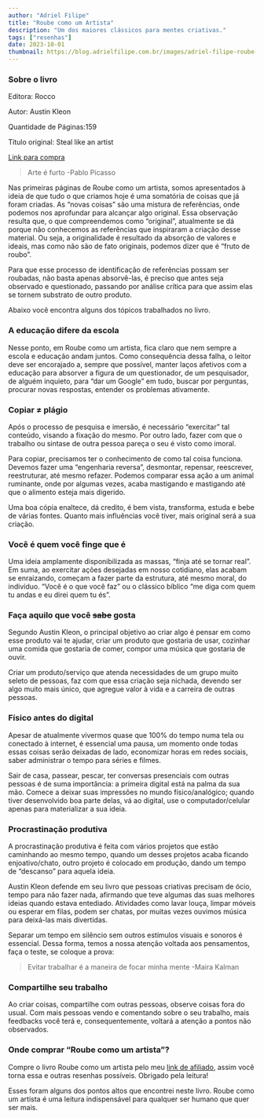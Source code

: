 ```yaml
---
author: "Adriel Filipe"
title: "Roube como um Artista"
description: "Um dos maiores clássicos para mentes criativas."
tags: ["resenhas"]
date: 2023-10-01
thumbnail: https://blog.adrielfilipe.com.br/images/adriel-filipe-roube-como-um-artista.jpg 
---
```


<!--more-->
 

### Sobre o livro

Editora: Rocco

Autor: Austin Kleon

Quantidade de Páginas:159

Título original: Steal like an artist

<a target="_blank" href="https://www.amazon.com.br/Roube-Artista-Dicas-Sobre-Criatividade/dp/8532528422?&_encoding=UTF8&tag=adrielfiliped-20&linkCode=ur2&linkId=5a2695f502c138f32713e3a235c0e688&camp=1789&creative=9325">Link para compra</a>


> Arte é furto
-Pablo Picasso
> 

Nas primeiras páginas de Roube como um artista, somos apresentados à ideia de que tudo o que criamos hoje é uma somatória de coisas que já foram criadas. As “novas coisas” são uma mistura de referências, onde podemos nos aprofundar para alcançar algo original. Essa observação resulta que, o que compreendemos como “original”, atualmente se dá porque não conhecemos as referências que inspiraram a criação desse material. Ou seja, a originalidade é resultado da absorção de valores e ideais, mas como não são de fato originais, podemos dizer que é “fruto de roubo”.

Para que esse processo de identificação de referências possam ser roubadas, não basta apenas absorvê-las, é preciso que antes seja observado e questionado, passando por análise crítica para que assim elas se tornem substrato de outro produto.

Abaixo você encontra alguns dos tópicos trabalhados no livro.

### A educação difere da escola

Nesse ponto, em Roube como um artista, fica claro que nem sempre a escola e educação andam juntos. Como consequência dessa falha, o leitor deve ser encorajado a, sempre que possível, manter laços afetivos com a educação para absorver a figura de um questionador, de um pesquisador, de alguém inquieto, para “dar um Google” em tudo, buscar por perguntas, procurar novas respostas, entender os problemas ativamente.

### Copiar ≠ plágio

Após o processo de pesquisa e imersão, é necessário “exercitar” tal conteúdo, visando a fixação do mesmo. Por outro lado, fazer com que o trabalho ou sintase de outra pessoa pareça o seu é visto como imoral.

Para copiar, precisamos ter o conhecimento de como tal coisa funciona. Devemos fazer uma “engenharia reversa”, desmontar, repensar, reescrever, reestruturar, até mesmo refazer. Podemos comparar essa ação a um animal ruminante, onde por algumas vezes, acaba mastigando e mastigando até que o alimento esteja mais digerido.

Uma boa cópia enaltece, dá credito, é bem vista, transforma, estuda e bebe de várias fontes. Quanto mais influências você tiver, mais original será a sua criação.

### Você é quem você finge que é

Uma ideia amplamente disponibilizada as massas, “finja até se tornar real”. Em suma, ao exercitar ações desejadas em nosso cotidiano, elas acabam se enraizando, começam a fazer parte da estrutura, até mesmo moral, do indivíduo. “Você é o que você faz” ou o clássico bíblico “me diga com quem tu andas e eu direi quem tu és”.

### Faça aquilo que você ~~sabe~~ gosta

Segundo Austin Kleon, o principal objetivo ao criar algo é pensar em como esse produto vai te ajudar, criar um produto que gostaria de usar, cozinhar uma comida que gostaria de comer, compor uma música que gostaria de ouvir.

Criar um produto/serviço que atenda necessidades de um grupo muito seleto de pessoas, faz com que essa criação seja nichada, devendo ser algo muito mais único, que agregue valor à vida e a carreira de outras pessoas.

### Físico antes do digital

Apesar de atualmente vivermos quase que 100% do tempo numa tela ou conectado à internet, é essencial uma pausa, um momento onde todas essas coisas serão deixadas de lado, economizar horas em redes sociais, saber administrar o tempo para séries e filmes.

Sair de casa, passear, pescar, ter conversas presenciais com outras pessoas é de suma importância: a primeira digital está na palma da sua mão. Comece a deixar suas impressões no mundo físico/analógico; quando tiver desenvolvido boa parte delas, vá ao digital, use o computador/celular apenas para materializar a sua ideia.

### Procrastinação produtiva

A procrastinação produtiva é feita com vários projetos que estão caminhando ao mesmo tempo, quando um desses projetos acaba ficando enjoativo/chato, outro projeto é colocado em produção, dando um tempo de “descanso” para aquela ideia.

Austin Kleon defende em seu livro que pessoas criativas precisam de ócio, tempo para não fazer nada, afirmando que teve algumas das suas melhores ideias quando estava entediado. Atividades como lavar louça, limpar móveis ou esperar em filas, podem ser chatas, por muitas vezes ouvimos música para deixá-las mais divertidas.

Separar um tempo em silêncio sem outros estímulos visuais e sonoros é essencial. Dessa forma, temos a nossa atenção voltada aos pensamentos, faça o teste, se coloque a prova:

> Evitar trabalhar é a maneira de focar minha mente
-Maira Kalman
> 

### Compartilhe seu trabalho

Ao criar coisas, compartilhe com outras pessoas, observe coisas fora do usual. Com mais pessoas vendo e comentando sobre o seu trabalho, mais feedbacks você terá e, consequentemente, voltará a atenção a pontos não observados.

### Onde comprar “Roube como um artista”?

Compre o livro Roube como um artista pelo meu <a target="_blank" href="https://www.amazon.com.br/Roube-Artista-Dicas-Sobre-Criatividade/dp/8532528422?&_encoding=UTF8&tag=adrielfiliped-20&linkCode=ur2&linkId=5a2695f502c138f32713e3a235c0e688&camp=1789&creative=9325">link de afiliado</a>, assim você torna essa e outras resenhas possíveis. Obrigado pela leitura!

Esses foram alguns dos pontos altos que encontrei neste livro. Roube como um artista é uma leitura indispensável para qualquer ser humano que quer ser mais.

